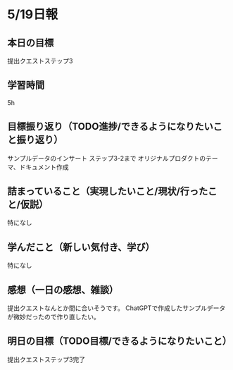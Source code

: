 # 5/19日報
## 本日の目標
提出クエストステップ3
## 学習時間
5h
## 目標振り返り（TODO進捗/できるようになりたいこと振り返り）
サンプルデータのインサート
ステップ3-2まで
オリジナルプロダクトのテーマ、ドキュメント作成
## 詰まっていること（実現したいこと/現状/行ったこと/仮説）
特になし
## 学んだこと（新しい気付き、学び）
特になし
## 感想（一日の感想、雑談）
提出クエストなんとか間に合いそうです。
ChatGPTで作成したサンプルデータが微妙だったので作り直したい。
## 明日の目標（TODO目標/できるようになりたいこと）
提出クエストステップ3完了
